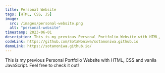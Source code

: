 ```yaml
---
title: Personal Website
tags: [HTML, CSS, JS]
image:
  src: /images/personal-website.png
  alt: "personal-website"
timestamp: 2023-06-01
description: This is my previous Personal Portfolio Website with HTML, CSS and vanila JavaScript. Feel free to check it out!
codeLink: https://github.com/SotaNoniwa/sotanoniwa.github.io
demoLink: https://sotanoniwa.github.io/
---
```


This is my previous Personal Portfolio Website with HTML, CSS and vanila JavaScript. Feel free to check it out!
